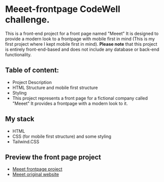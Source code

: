 # Meeet-frontpage CodeWell challenge.
This is a front-end project for a front page named "Meeet" It is designed to provide a modern look to a frontpage with mobile first in mind (This is my first project where I kept mobile first in mind). **Please note** that this project is entirely front-end-based and does not include any database or back-end functionality.

## Table of content:
- Project Description
- HTML Structure and mobile first structure
- Styling
- This project represents a front page for a fictional company called "Meeet" It provides a frontpage with a modern look to it.

## My stack
- HTML
- CSS (for mobile first structure) and some styling
- Tailwind.CSS

## Preview the front page project
 - [Meeet frontpage project](https://www.vandepieterman.net/projects/meeetfrontpage/)
 - [Meeet original website](https://meeet-cw-challenge.netlify.app/)
